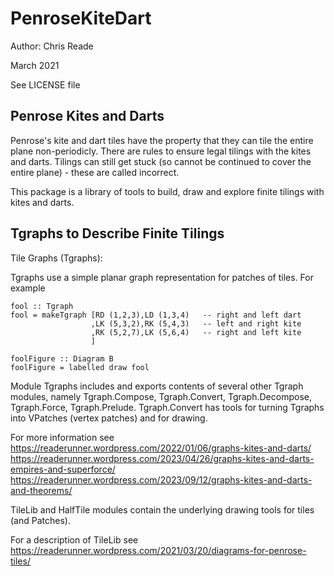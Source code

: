 # PenroseKiteDart

Author: Chris Reade

March 2021

See LICENSE file

## Penrose Kites and Darts

Penrose\'s kite and dart tiles have the property that they can tile the entire plane non-periodicly.
There are rules to ensure legal tilings with the kites and darts.
Tilings can still get stuck (so cannot be continued to cover the entire plane) - these are called incorrect.

This package is a library of tools to build, draw and explore finite tilings with kites and darts.

## Tgraphs to Describe Finite Tilings

Tile Graphs (Tgraphs):

Tgraphs use a simple planar graph representation for patches of tiles.
For example

    fool :: Tgraph
    fool = makeTgraph [RD (1,2,3),LD (1,3,4)   -- right and left dart
                      ,LK (5,3,2),RK (5,4,3)   -- left and right kite
                      ,RK (5,2,7),LK (5,6,4)   -- right and left kite
                      ]

    foolFigure :: Diagram B
    foolFigure = labelled draw fool
    
Module Tgraphs includes and exports contents of several other Tgraph modules, namely 
Tgraph.Compose, Tgraph.Convert, Tgraph.Decompose, Tgraph.Force, Tgraph.Prelude.
Tgraph.Convert has tools for turning Tgraphs into VPatches (vertex patches) and for drawing.

For more information see
https://readerunner.wordpress.com/2022/01/06/graphs-kites-and-darts/
https://readerunner.wordpress.com/2023/04/26/graphs-kites-and-darts-empires-and-superforce/
https://readerunner.wordpress.com/2023/09/12/graphs-kites-and-darts-and-theorems/


TileLib and HalfTile modules contain the underlying drawing tools for tiles (and Patches).

For a description of TileLib see 
https://readerunner.wordpress.com/2021/03/20/diagrams-for-penrose-tiles/



